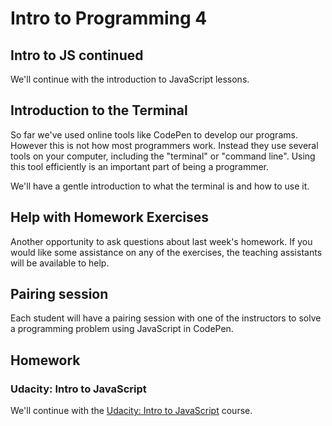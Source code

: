 # Intro to Programming 4

## Intro to JS continued

We'll continue with the introduction to JavaScript lessons.

## Introduction to the Terminal

So far we've used online tools like CodePen to develop our programs. However this is not how most programmers work. Instead they use several tools on your computer, including the "terminal" or "command line". Using this tool efficiently is an important part of being a programmer.

We'll have a gentle introduction to what the terminal is and how to use it.

## Help with Homework Exercises

Another opportunity to ask questions about last week's homework. If you would like some assistance on any of the exercises, the teaching assistants will be available to help.

## Pairing session

Each student will have a pairing session with one of the instructors to solve a programming problem using JavaScript in CodePen.

## Homework

### Udacity: Intro to JavaScript

We'll continue with the [Udacity: Intro to JavaScript](https://classroom.udacity.com/courses/ud803) course.
